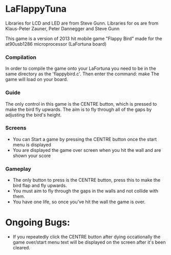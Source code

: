 # LaFlappyTuna
Libraries for LCD and LED are from Steve Gunn.
Libraries for os are from Klaus-Peter Zauner, Peter Dannegger and Steve Gunn


This game is a version of 2013 hit mobile game "Flappy Bird" made for the at90usb1286 microprocessor (LaFortuna board)

### Compilation
In order to compile the game onto your LaFortuna you need to be in the same directory as the 'flappybird.c'.
Then enter the command: make
The game will load on your board.

### Guide
The only control in this game is the CENTRE button, which is pressed to make the bird fly upwards. The aim is to fly through all of the gaps by adjusting the bird's height.

### Screens
  - You can Start a game by pressing the CENTRE button once the start menu is displayed
  - You are displayed the game over screen when you hit the wall and are shown your score

### Gameplay
  - The only button to press is the CENTRE button, press this to make the bird flap and fly upwards.
  - You must aim to fly through the gaps in the walls and not collide with them.
  - You have one life, so once you've hit the wall the game is over.

# Ongoing Bugs:
  - If you repeatedly click the CENTRE button after dying occationally the game over/start menu text will be displayed on the screen after it's been cleared.
